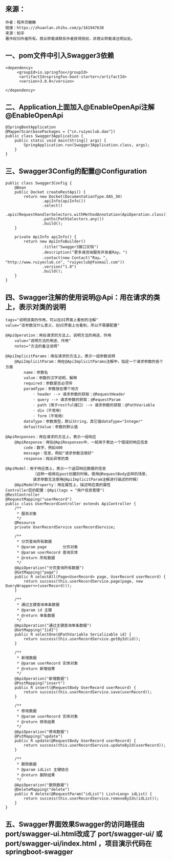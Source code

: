 
## 来源：

    作者：程序员糖糖
    链接：https://zhuanlan.zhihu.com/p/161947638
    来源：知乎
    著作权归作者所有。商业转载请联系作者获得授权，非商业转载请注明出处。

## 一、pom文件中引入Swagger3依赖
   
    <dependency>
         <groupId>io.springfox</groupId>
          <artifactId>springfox-boot-starter</artifactId>
          <version>3.0.0</version>
   
    </dependency>
## 二、Application上面加入@EnableOpenApi注解@EnableOpenApi

    @SpringBootApplication
    @MapperScan(basePackages = {"cn.ruiyeclub.dao"})
    public class Swagger3Application {
        public static void main(String[] args) {
            SpringApplication.run(Swagger3Application.class, args);
        }
    }

## 三、Swagger3Config的配置@Configuration

    public class Swagger3Config {
        @Bean
        public Docket createRestApi() {
            return new Docket(DocumentationType.OAS_30)
                    .apiInfo(apiInfo())
                    .select()
                    .apis(RequestHandlerSelectors.withMethodAnnotation(ApiOperation.class))
                    .paths(PathSelectors.any())
                    .build();
        }
    
        private ApiInfo apiInfo() {
            return new ApiInfoBuilder()
                    .title("Swagger3接口文档")
                    .description("更多请咨询服务开发者Ray。")
                    .contact(new Contact("Ray。", "http://www.ruiyeclub.cn", "ruiyeclub@foxmail.com"))
                    .version("1.0")
                    .build();
        }
    }
    
## 四、Swagger注解的使用说明@Api：用在请求的类上，表示对类的说明
   
    tags="说明该类的作用，可以在UI界面上看到的注解"
    value="该参数没什么意义，在UI界面上也看到，所以不需要配置"

    @ApiOperation：用在请求的方法上，说明方法的用途、作用
        value="说明方法的用途、作用"
        notes="方法的备注说明"
    
    @ApiImplicitParams：用在请求的方法上，表示一组参数说明
        @ApiImplicitParam：用在@ApiImplicitParams注解中，指定一个请求参数的各个方面
            name：参数名
            value：参数的汉字说明、解释
            required：参数是否必须传
            paramType：参数放在哪个地方
                · header --> 请求参数的获取：@RequestHeader
                · query --> 请求参数的获取：@RequestParam
                · path（用于restful接口）--> 请求参数的获取：@PathVariable
                · div（不常用）
                · form（不常用）    
            dataType：参数类型，默认String，其它值dataType="Integer"       
            defaultValue：参数的默认值
    
    @ApiResponses：用在请求的方法上，表示一组响应
        @ApiResponse：用在@ApiResponses中，一般用于表达一个错误的响应信息
            code：数字，例如400
            message：信息，例如"请求参数没填好"
            response：抛出异常的类
    
    @ApiModel：用于响应类上，表示一个返回响应数据的信息
                （这种一般用在post创建的时候，使用@RequestBody这样的场景，
                请求参数无法使用@ApiImplicitParam注解进行描述的时候）
        @ApiModelProperty：用在属性上，描述响应类的属性
    Controller层的配置：@Api(tags = "用户信息管理")
    @RestController
    @RequestMapping("userRecord")
    public class UserRecordController extends ApiController {
        /**
         * 服务对象
         */
        @Resource
        private UserRecordService userRecordService;
    
        /**
         * 分页查询所有数据
         * @param page       分页对象
         * @param userRecord 查询实体
         * @return 所有数据
         */
        @ApiOperation("分页查询所有数据")
        @GetMapping("page")
        public R selectAll(Page<UserRecord> page, UserRecord userRecord) {
            return success(this.userRecordService.page(page, new QueryWrapper<>(userRecord)));
        }
    
        /**
         * 通过主键查询单条数据
         * @param id 主键
         * @return 单条数据
         */
        @ApiOperation("通过主键查询单条数据")
        @GetMapping("{id}")
        public R selectOne(@PathVariable Serializable id) {
            return success(this.userRecordService.getById(id));
        }
    
        /**
         * 新增数据
         * @param userRecord 实体对象
         * @return 新增结果
         */
        @ApiOperation("新增数据")
        @PostMapping("insert")
        public R insert(@RequestBody UserRecord userRecord) {
            return success(this.userRecordService.save(userRecord));
        }
    
        /**
         * 修改数据
         * @param userRecord 实体对象
         * @return 修改结果
         */
        @ApiOperation("修改数据")
        @PutMapping("update")
        public R update(@RequestBody UserRecord userRecord) {
            return success(this.userRecordService.updateById(userRecord));
        }
    
        /**
         * 删除数据
         * @param idList 主键结合
         * @return 删除结果
         */
        @ApiOperation("删除数据")
        @DeleteMapping("delete")
        public R delete(@RequestParam("idList") List<Long> idList) {
            return success(this.userRecordService.removeByIds(idList));
        }
    }

## 五、Swagger界面效果Swagger的访问路径由port/swagger-ui.html改成了 port/swagger-ui/ 或port/swagger-ui/index.html ，项目演示代码在 springboot-swagger
